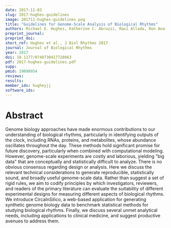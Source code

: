 ```yaml
---
date: 2017-11-03
slug: 2017-hughes-guidelines
image: 201711-hughes-guidelines.png
title: "Guidelines for Genome-Scale Analysis of Biological Rhythms"
authors: Michael E. Hughes, Katherine C. Abruzzi, Ravi Allada, Ron Anafi, Alaaddin Bulak Arpat, , Gad Asher, Pierre Baldi, Charissa de Bekker, Deborah Bell-Pedersen, Justin Blau, Steve Brown, M. Fernanda Ceriani, Zheng Chen, Joanna C. Chiu, Juergen Cox, Alexander M. Crowell, Jason P. DeBruyne, Derk-Jan Dijk, Luciano DiTacchio, Francis J. Doyle, Giles E. Duffield, Jay C. Dunlap, Kristin Eckel-Mahan, Karyn A. Esser, Garret A. FitzGerald, Daniel B. Forger, Lauren J. Francey, Ying-Hui Fu, Frédéric Gachon, David Gatfield, Paul de Goede, Susan S. Golden, Carla Green, John Harer, Stacey Harmer, Jeff Haspel, Michael H. Hastings, Hanspeter Herzel, Erik D. Herzog, Christy Hoffmann, Christian Hong, Jacob J. Hughey, Jennifer M. Hurley, Horacio O. de la Iglesia, Carl Johnson, Steve A. Kay, Nobuya Koike, Karl Kornacker, Achim Kramer, Katja Lamia, Tanya Leise, Scott A. Lewis, Jiajia Li, , Xiaodong Li, Andrew C. Liu, Jennifer J. Loros, Tami A. Martino, Jerome S. Menet, Martha Merrow, Andrew J. Millar, Todd Mockler, Felix Naef, Emi Nagoshi, Michael N. Nitabach, Maria Olmedo, Dmitri A. Nusinow, Louis J. Ptáček, David Rand, Akhilesh B. Reddy, Maria S. Robles, Till Roenneberg, Michael Rosbash, Marc D. Ruben, Samuel S.C. Rund, Aziz Sancar, Paolo Sassone-Corsi, Amita Sehgal, Scott Sherrill-Mix, Debra J. Skene, Kai-Florian Storch, Joseph S. Takahashi, Hiroki R. Ueda, Han Wang, Charles Weitz, Pål O. Westermark, Herman Wijnen, Ying Xu, Gang Wu, Seung-Hee Yoo, Michael Young, Eric Erquan Zhang, Tomasz Zielinski, and John B. Hogenesch
preprint_journal: 
preprint_doi: 
short_ref: Hughes et al., J Biol Rhythms 2017
journal: Journal of Biological Rhythms
year: 2017
doi: 10.1177/0748730417728663
pdf: 2017-hughes-guidelines.pdf
supp: 
pmid: 29098954
reviews: 
results: 
member_ids: hugheyjj
software_ids: 
---
```


# Abstract

Genome biology approaches have made enormous contributions to our understanding of biological rhythms, particularly in identifying outputs of the clock, including RNAs, proteins, and metabolites, whose abundance oscillates throughout the day. These methods hold significant promise for future discovery, particularly when combined with computational modeling. However, genome-scale experiments are costly and laborious, yielding "big data" that are conceptually and statistically difficult to analyze. There is no obvious consensus regarding design or analysis. Here we discuss the relevant technical considerations to generate reproducible, statistically sound, and broadly useful genome-scale data. Rather than suggest a set of rigid rules, we aim to codify principles by which investigators, reviewers, and readers of the primary literature can evaluate the suitability of different experimental designs for measuring different aspects of biological rhythms. We introduce CircaInSilico, a web-based application for generating synthetic genome biology data to benchmark statistical methods for studying biological rhythms. Finally, we discuss several unmet analytical needs, including applications to clinical medicine, and suggest productive avenues to address them.
